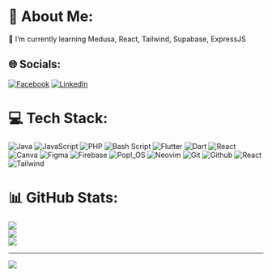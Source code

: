 # 💫 About Me:
🌱 I’m currently learning Medusa, React, Tailwind, Supabase, ExpressJS


## 🌐 Socials:
[![Facebook](https://img.shields.io/badge/Facebook-%231877F2.svg?logo=Facebook&logoColor=white)](https://facebook.com/kenjiness) 
[![LinkedIn](https://img.shields.io/badge/LinkedIn-%230077B5.svg?logo=linkedin&logoColor=white)](https://linkedin.com/in/kenji-dev) 

# 💻 Tech Stack:
![Java](https://img.shields.io/badge/java-%23ED8B00.svg?style=for-the-badge&logo=openjdk&logoColor=white) 
![JavaScript](https://img.shields.io/badge/javascript-%23323330.svg?style=for-the-badge&logo=javascript&logoColor=%23F7DF1E) 
![PHP](https://img.shields.io/badge/php-%23777BB4.svg?style=for-the-badge&logo=php&logoColor=white) 
![Bash Script](https://img.shields.io/badge/bash_script-%23121011.svg?style=for-the-badge&logo=gnu-bash&logoColor=white) 
![Flutter](https://img.shields.io/badge/Flutter-%2302569B.svg?style=for-the-badge&logo=Flutter&logoColor=white) 
![Dart](https://img.shields.io/badge/dart-%230175C2.svg?style=for-the-badge&logo=dart&logoColor=white) 
![React](https://img.shields.io/badge/react-%2320232a.svg?style=for-the-badge&logo=react&logoColor=%2361DAFB) 
![Canva](https://img.shields.io/badge/Canva-%2300C4CC.svg?style=for-the-badge&logo=Canva&logoColor=white) 
![Figma](https://img.shields.io/badge/figma-%23F24E1E.svg?style=for-the-badge&logo=figma&logoColor=white) 
![Firebase](https://img.shields.io/badge/firebase-a08021?style=for-the-badge&logo=firebase&logoColor=ffcd34)
![Pop!_OS](https://img.shields.io/badge/Pop!_OS-black?style=for-the-badge&logo=popos&logoColor=48B9C7)
![Neovim](https://img.shields.io/badge/Neovim-green?style=for-the-badge&logo=neovim)
![Git](https://img.shields.io/badge/Git-orange?style=for-the-badge&logo=Git)
![Github](https://img.shields.io/badge/Github-black?style=for-the-badge&logo=github)
![React](https://img.shields.io/badge/React-blue?style=for-the-badge&logo=react)
![Tailwind](https://img.shields.io/badge/Tailwind%20CSS-blue?style=for-the-badge&logo=tailwindcss)







# 📊 GitHub Stats:
![](https://github-readme-stats.vercel.app/api?username=sayurinsimp&theme=dracula&hide_border=false&include_all_commits=true&count_private=false)<br/>
![](https://github-readme-streak-stats.herokuapp.com/?user=sayurinsimp&theme=dracula&hide_border=false)<br/>
![](https://github-readme-stats.vercel.app/api/top-langs/?username=sayurinsimp&theme=dracula&hide_border=false&include_all_commits=true&count_private=false&layout=compact)

---
[![](https://visitcount.itsvg.in/api?id=sayurinsimp&icon=0&color=0)](https://visitcount.itsvg.in)

<!-- Proudly created with GPRM ( https://gprm.itsvg.in ) -->
